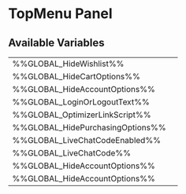 # <span class="jumptarget"> TopMenu Panel </span>

## <span class="jumptarget"> Available Variables </span>
|||
|---|---|
| %%GLOBAL_HideWishlist%% |
| %%GLOBAL_HideCartOptions%% |
| %%GLOBAL_HideAccountOptions%% |
| %%GLOBAL_LoginOrLogoutText%% |
| %%GLOBAL_OptimizerLinkScript%% |
| %%GLOBAL_HidePurchasingOptions%% |
| %%GLOBAL_LiveChatCodeEnabled%% |
| %%GLOBAL_LiveChatCode%% |
| %%GLOBAL_HideAccountOptions%% |
| %%GLOBAL_HideAccountOptions%% |
